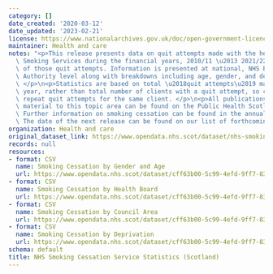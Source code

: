 ```yaml
---
category: []
date_created: '2020-03-12'
date_updated: '2023-02-21'
license: https://www.nationalarchives.gov.uk/doc/open-government-licence/version/3/
maintainer: Health and care
notes: "<p>This release presents data on quit attempts made with the help of NHS Stop\
  \ Smoking Services during the financial years, 2010/11 \u2013 2021/22, and the outcomes\
  \ of those quit attempts. Information is presented at national, NHS Board and Local\
  \ Authority level along with breakdowns including age, gender, and deprivation.\
  \ </p>\n<p>Statistics are based on total \u2018quit attempts\u2019 made during the\
  \ year, rather than total number of clients with a quit attempt, so could include\
  \ repeat quit attempts for the same client. </p>\n<p>All publications and supporting\
  \ material to this topic area can be found on the Public Health Scotland website.\
  \ Further information on smoking cessation can be found in the annual publication.\
  \ The date of the next release can be found on our list of forthcoming publications.</p>"
organization: Health and care
original_dataset_link: https://www.opendata.nhs.scot/dataset/nhs-smoking-cessation-service-statistics-scotland
records: null
resources:
- format: CSV
  name: Smoking Cessation by Gender and Age
  url: https://www.opendata.nhs.scot/dataset/cff63b00-5c99-4efd-9ff7-83c4a1a95fe9/resource/a020dc7b-750d-4170-9472-9901a514912b/download/smoking_cessation_gender_age_feb23.csv
- format: CSV
  name: Smoking Cessation by Health Board
  url: https://www.opendata.nhs.scot/dataset/cff63b00-5c99-4efd-9ff7-83c4a1a95fe9/resource/ab8f845a-fd24-4046-b2e6-2381782251fb/download/smoking_cessation_hb_treatment_feb23.csv
- format: CSV
  name: Smoking Cessation by Council Area
  url: https://www.opendata.nhs.scot/dataset/cff63b00-5c99-4efd-9ff7-83c4a1a95fe9/resource/6cc0ab97-992d-4292-9d94-cc5e675d58a1/download/smoking_cessation_council_area_feb23.csv
- format: CSV
  name: Smoking Cessation by Deprivation
  url: https://www.opendata.nhs.scot/dataset/cff63b00-5c99-4efd-9ff7-83c4a1a95fe9/resource/25e85a15-c1c4-4cef-9c87-b777beaa3323/download/smoking_cessation_simd_quintile_feb23.csv
schema: default
title: NHS Smoking Cessation Service Statistics (Scotland)
---
```

